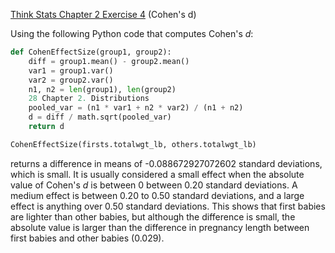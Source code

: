 [Think Stats Chapter 2 Exercise 4](http://greenteapress.com/thinkstats2/html/thinkstats2003.html#toc24) (Cohen's d)

Using the following Python code that computes Cohen's *d*:

```python
def CohenEffectSize(group1, group2):
    diff = group1.mean() - group2.mean()
    var1 = group1.var()
    var2 = group2.var()
    n1, n2 = len(group1), len(group2)
    28 Chapter 2. Distributions
    pooled_var = (n1 * var1 + n2 * var2) / (n1 + n2)
    d = diff / math.sqrt(pooled_var)
    return d
```

```python
CohenEffectSize(firsts.totalwgt_lb, others.totalwgt_lb)
```
returns a difference in means of -0.088672927072602 standard deviations, which is small.  It is usually considered a small effect when the absolute value of Cohen's *d* is between 0 between 0.20 standard deviations.  A medium effect is between 0.20 to 0.50 standard deviations, and a large effect is anything over 0.50 standard deviations.  This shows that first babies are lighter than other babies, but although the difference is small, the absolute value is larger than the difference in pregnancy length between first babies and other babies (0.029).

